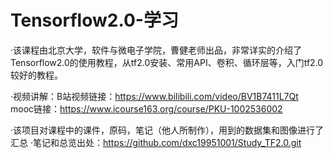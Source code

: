 # Tensorflow2.0-学习  

·该课程由北京大学，软件与微电子学院，曹健老师出品，非常详实的介绍了Tensorflow2.0的使用教程，从tf2.0安装、常用API、卷积、循环层等，入门tf2.0较好的教程。  

·视频讲解：B站视频链接：https://www.bilibili.com/video/BV1B7411L7Qt   
           mooc链接：https://www.icourse163.org/course/PKU-1002536002  


·该项目对课程中的课件，原码，笔记（他人所制作），用到的数据集和图像进行了汇总
·笔记和总览出处：https://github.com/dxc19951001/Study_TF2.0.git


